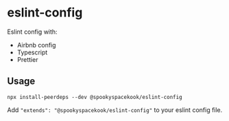 # eslint-config

Eslint config with:

- Airbnb config
- Typescript
- Prettier

## Usage

```
npx install-peerdeps --dev @spookyspacekook/eslint-config
```

Add `"extends": "@spookyspacekook/eslint-config"` to your eslint config file.
